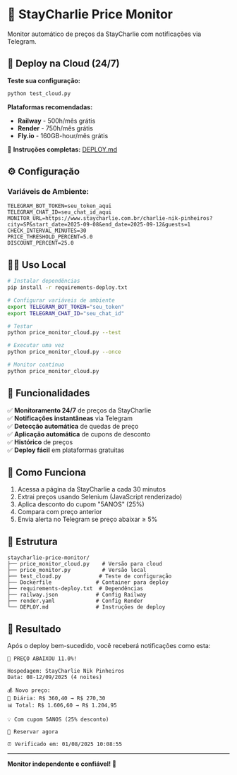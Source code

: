 # 🏨 StayCharlie Price Monitor

Monitor automático de preços da StayCharlie com notificações via Telegram.

## 🚀 Deploy na Cloud (24/7)

**Teste sua configuração:**
```bash
python test_cloud.py
```

**Plataformas recomendadas:**
- **Railway** - 500h/mês grátis
- **Render** - 750h/mês grátis  
- **Fly.io** - 160GB-hour/mês grátis

📖 **Instruções completas:** [DEPLOY.md](DEPLOY.md)

## ⚙️ Configuração

### Variáveis de Ambiente:
```env
TELEGRAM_BOT_TOKEN=seu_token_aqui
TELEGRAM_CHAT_ID=seu_chat_id_aqui
MONITOR_URL=https://www.staycharlie.com.br/charlie-nik-pinheiros?city=SP&start_date=2025-09-08&end_date=2025-09-12&guests=1
CHECK_INTERVAL_MINUTES=30
PRICE_THRESHOLD_PERCENT=5.0
DISCOUNT_PERCENT=25.0
```

## 🏃‍♂️ Uso Local

```bash
# Instalar dependências
pip install -r requirements-deploy.txt

# Configurar variáveis de ambiente
export TELEGRAM_BOT_TOKEN="seu_token"
export TELEGRAM_CHAT_ID="seu_chat_id"

# Testar
python price_monitor_cloud.py --test

# Executar uma vez
python price_monitor_cloud.py --once

# Monitor contínuo
python price_monitor_cloud.py
```

## 📱 Funcionalidades

✅ **Monitoramento 24/7** de preços da StayCharlie  
✅ **Notificações instantâneas** via Telegram  
✅ **Detecção automática** de quedas de preço  
✅ **Aplicação automática** de cupons de desconto  
✅ **Histórico** de preços  
✅ **Deploy fácil** em plataformas gratuitas  

## 🎯 Como Funciona

1. Acessa a página da StayCharlie a cada 30 minutos
2. Extrai preços usando Selenium (JavaScript renderizado)
3. Aplica desconto do cupom "5ANOS" (25%)
4. Compara com preço anterior
5. Envia alerta no Telegram se preço abaixar ≥ 5%

## 🔧 Estrutura

```
staycharlie-price-monitor/
├── price_monitor_cloud.py    # Versão para cloud
├── price_monitor.py          # Versão local
├── test_cloud.py            # Teste de configuração
├── Dockerfile              # Container para deploy
├── requirements-deploy.txt  # Dependências
├── railway.json            # Config Railway
├── render.yaml             # Config Render
└── DEPLOY.md               # Instruções de deploy
```

## 🎉 Resultado

Após o deploy bem-sucedido, você receberá notificações como esta:

```
🎉 PREÇO ABAIXOU 11.0%!

Hospedagem: StayCharlie Nik Pinheiros
Data: 08-12/09/2025 (4 noites)

💰 Novo preço:
📅 Diária: R$ 360,40 → R$ 270,30
📊 Total: R$ 1.606,60 → R$ 1.204,95

💡 Com cupom 5ANOS (25% desconto)

🔗 Reservar agora

⏰ Verificado em: 01/08/2025 10:08:55
```

---

**Monitor independente e confiável! 🚀**
